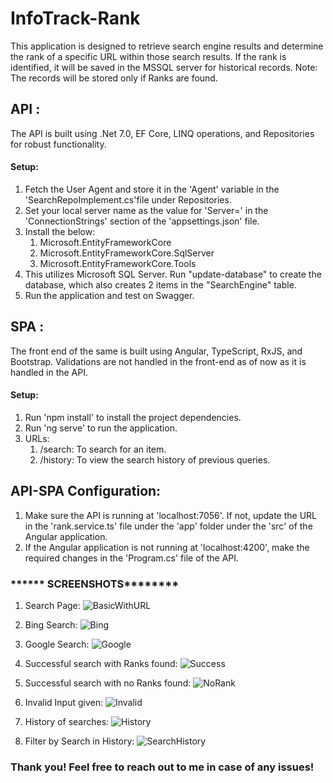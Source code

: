 # InfoTrack-Rank
This application is designed to retrieve search engine results and determine the rank of a specific URL within those search results. If the rank is identified, it will be saved in the MSSQL server for historical records. 
Note: The records will be stored only if Ranks are found.
## API : 
The API is built using .Net 7.0, EF Core, LINQ operations, and Repositories for robust functionality. 
#### Setup:
1. Fetch the User Agent and store it in the 'Agent' variable in the 'SearchRepoImplement.cs'file under Repositories.
2. Set your local server name as the value for 'Server=' in the 'ConnectionStrings' section of the 'appsettings.json' file.
3. Install the below:
   1. Microsoft.EntityFrameworkCore
   2. Microsoft.EntityFrameworkCore.SqlServer
   3. Microsoft.EntityFrameworkCore.Tools
4. This utilizes Microsoft SQL Server. Run "update-database" to create the database, which also creates 2 items in the "SearchEngine" table.
5. Run the application and test on Swagger.

## SPA : 
The front end of the same is built using Angular, TypeScript, RxJS, and Bootstrap. Validations are not handled in the front-end as of now as it is handled in the API.
#### Setup:
1. Run 'npm install' to install the project dependencies.
2. Run 'ng serve' to run the application.
3. URLs:
   1. /search: To search for an item.
   2. /history: To view the search history of previous queries.

## API-SPA Configuration:
1. Make sure the API is running at 'localhost:7056'. If not, update the URL in the 'rank.service.ts' file under the 'app' folder under the 'src' of the Angular application.
2. If the Angular application is not running at 'localhost:4200', make the required changes in the 'Program.cs' file of the API.

### ****** SCREENSHOTS********

1. Search Page:
   ![BasicWithURL](https://github.com/jaison10/InfoTrack-Rank/assets/36099608/b27c6258-de11-4fae-8887-8b780df5f001)

2. Bing Search:
   ![Bing](https://github.com/jaison10/InfoTrack-Rank/assets/36099608/54110ea3-dcb6-496a-beb6-5eee57622637)

3. Google Search:
   ![Google](https://github.com/jaison10/InfoTrack-Rank/assets/36099608/d7502ba6-829e-4465-a7de-3d5a8378e591)

4. Successful search with Ranks found:
    ![Success](https://github.com/jaison10/InfoTrack-Rank/assets/36099608/2042afe4-d742-4ad1-91a9-4550aec90ffc)

5. Successful search with no Ranks found:
   ![NoRank](https://github.com/jaison10/InfoTrack-Rank/assets/36099608/af5c127b-83f1-484f-a695-ba0ffd2fff69)

6. Invalid Input given:
   ![Invalid](https://github.com/jaison10/InfoTrack-Rank/assets/36099608/be4e6f69-a2a0-476f-bbc4-890766e5512b)

7. History of searches:
   ![History](https://github.com/jaison10/InfoTrack-Rank/assets/36099608/4b43dace-842a-4240-8b12-19c4ee912715)

8. Filter by Search in History: 
   ![SearchHistory](https://github.com/jaison10/InfoTrack-Rank/assets/36099608/4ab403d4-9469-4b7b-acf4-7812332402cb)


### Thank you! Feel free to reach out to me in case of any issues!
